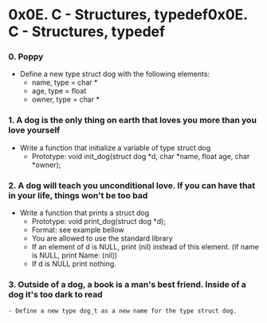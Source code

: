 # 0x0E. C - Structures, typedef0x0E. C - Structures, typedef

### 0. Poppy
- Define a new type struct dog with the following elements:
	- name, type = char *
	- age, type = float
	- owner, type = char *

### 1. A dog is the only thing on earth that loves you more than you love yourself
- Write a function that initialize a variable of type struct dog
	- Prototype: void init_dog(struct dog *d, char *name, float age, char *owner);

### 2. A dog will teach you unconditional love. If you can have that in your life, things won't be too bad
- Write a function that prints a struct dog
	- Prototype: void print_dog(struct dog *d);
	- Format: see example bellow
	- You are allowed to use the standard library
	- If an element of d is NULL, print (nil) instead of this element. (if name is NULL, print Name: (nil))
	- If d is NULL print nothing.

### 3. Outside of a dog, a book is a man's best friend. Inside of a dog it's too dark to read
	- Define a new type dog_t as a new name for the type struct dog.
